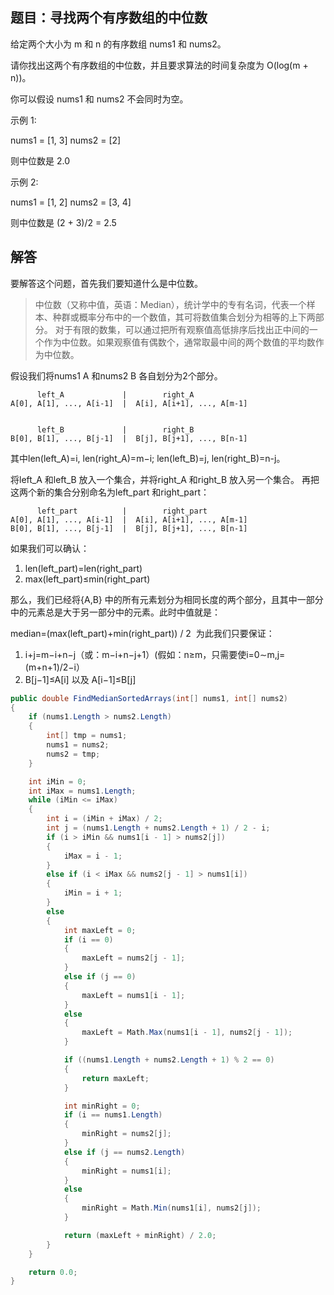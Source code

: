 ## 题目：寻找两个有序数组的中位数

给定两个大小为 m 和 n 的有序数组 nums1 和 nums2。

请你找出这两个有序数组的中位数，并且要求算法的时间复杂度为 O(log(m + n))。

你可以假设 nums1 和 nums2 不会同时为空。

示例 1:

nums1 = [1, 3]
nums2 = [2]

则中位数是 2.0

示例 2:

nums1 = [1, 2]
nums2 = [3, 4]

则中位数是 (2 + 3)/2 = 2.5

## 解答

要解答这个问题，首先我们要知道什么是中位数。
> 中位数（又称中值，英语：Median），统计学中的专有名词，代表一个样本、种群或概率分布中的一个数值，其可将数值集合划分为相等的上下两部分。
对于有限的数集，可以通过把所有观察值高低排序后找出正中间的一个作为中位数。如果观察值有偶数个，通常取最中间的两个数值的平均数作为中位数。

假设我们将nums1 A 和nums2 B 各自划分为2个部分。

          left_A             |        right_A
    A[0], A[1], ..., A[i-1]  |  A[i], A[i+1], ..., A[m-1]


          left_B             |        right_B
    B[0], B[1], ..., B[j-1]  |  B[j], B[j+1], ..., B[n-1]

其中len(left_A)=i, len(right_A)=m−i; len(left_B)=j, len(right_B)=n-j。

将left_A 和left_B 放入一个集合，并将right_A 和right_B 放入另一个集合。 再把这两个新的集合分别命名为left_part 和right_part：

          left_part          |        right_part
    A[0], A[1], ..., A[i-1]  |  A[i], A[i+1], ..., A[m-1]
    B[0], B[1], ..., B[j-1]  |  B[j], B[j+1], ..., B[n-1]

如果我们可以确认：

1. len(left_part)=len(right_part)
2. max(left_part)≤min(right_part)
 
那么，我们已经将{A,B} 中的所有元素划分为相同长度的两个部分，且其中一部分中的元素总是大于另一部分中的元素。此时中值就是：

median=(max(left_part)+min(right_part)) / 2
​
为此我们只要保证：
1. i+j=m−i+n−j（或：m−i+n−j+1）(假如：n≥m，只需要使i=0∼m,j=(m+n+1)/2−i）
2. B[j−1]≤A[i] 以及 A[i−1]≤B[j]
   
```C#
public double FindMedianSortedArrays(int[] nums1, int[] nums2)
{
    if (nums1.Length > nums2.Length)
    {
        int[] tmp = nums1;
        nums1 = nums2;
        nums2 = tmp;
    }

    int iMin = 0;
    int iMax = nums1.Length;
    while (iMin <= iMax)
    {
        int i = (iMin + iMax) / 2;
        int j = (nums1.Length + nums2.Length + 1) / 2 - i;
        if (i > iMin && nums1[i - 1] > nums2[j])
        {
            iMax = i - 1;
        }
        else if (i < iMax && nums2[j - 1] > nums1[i])
        {
            iMin = i + 1;
        }
        else
        {
            int maxLeft = 0;
            if (i == 0)
            {
                maxLeft = nums2[j - 1];
            }
            else if (j == 0)
            {
                maxLeft = nums1[i - 1];
            }
            else
            {
                maxLeft = Math.Max(nums1[i - 1], nums2[j - 1]);
            }

            if ((nums1.Length + nums2.Length + 1) % 2 == 0)
            {
                return maxLeft;
            }

            int minRight = 0;
            if (i == nums1.Length)
            {
                minRight = nums2[j];
            }
            else if (j == nums2.Length)
            {
                minRight = nums1[i];
            }
            else
            {
                minRight = Math.Min(nums1[i], nums2[j]);
            }

            return (maxLeft + minRight) / 2.0;
        }
    }

    return 0.0;
}
```